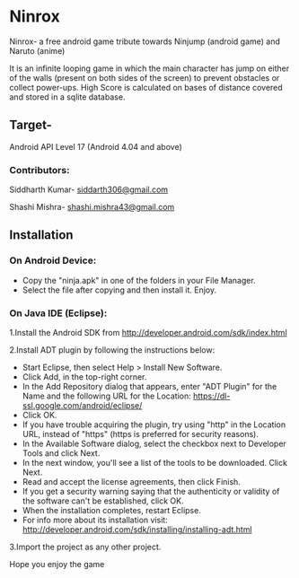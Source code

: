 Ninrox
======
Ninrox- a free android game tribute towards Ninjump (android game) and Naruto (anime)

It is an infinite looping game in which the main character has jump on either of the walls (present on
both sides of the screen) to prevent obstacles or collect power-ups. High Score is calculated on bases of distance
covered and stored in a sqlite database.

Target-
-------
Android API Level 17 (Android 4.04 and above)

### Contributors:
Siddharth Kumar- siddarth306@gmail.com 

Shashi Mishra- shashi.mishra43@gmail.com

Installation
-------------


### On Android Device:
* Copy the "ninja.apk" in one of the folders in your File Manager.
* Select the file after copying and then install it. Enjoy.


### On Java IDE (Eclipse):

1.Install the Android SDK from http://developer.android.com/sdk/index.html

2.Install ADT plugin by following the instructions below:

  * Start Eclipse, then select Help > Install New Software.
  * Click Add, in the top-right corner.
  * In the Add Repository dialog that appears, enter "ADT Plugin" for the Name and the following URL for the Location:
https://dl-ssl.google.com/android/eclipse/
  * Click OK.
  * If you have trouble acquiring the plugin, try using "http" in the Location URL, instead of "https" (https is preferred for security reasons).
  * In the Available Software dialog, select the checkbox next to Developer Tools and click Next.
  * In the next window, you'll see a list of the tools to be downloaded. Click Next.
  * Read and accept the license agreements, then click Finish.
  * If you get a security warning saying that the authenticity or validity of the software can't be established, click OK.
  * When the installation completes, restart Eclipse.
  * For info more about its installation visit: http://developer.android.com/sdk/installing/installing-adt.html

3.Import the project as any other project.

Hope you enjoy the game

